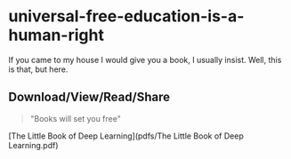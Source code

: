 # universal-free-education-is-a-human-right
If you came to my house I would give you a book, I usually insist. Well, this is that, but here. 


## Download/View/Read/Share


> "Books will set you free"



[The Little Book of Deep Learning](pdfs/The Little Book of Deep Learning.pdf)
